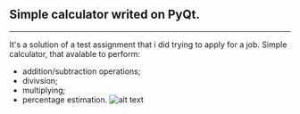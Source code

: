 ## Simple calculator writed on PyQt.
____
It's a solution of a test assignment that i did trying to apply for a job.
Simple calculator, that avalable to perform:
* addition/subtraction operations;
* divivsion;
* multiplying;
* percentage estimation.
![alt text][logo]

[logo]: https://github.com/MDYurchenko/PyQt_Calc_Yurchenko/blob/dev/Calculator.png "Скриншот калькулятора"
